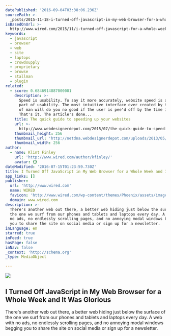 ```yaml
---
datePublished: '2016-09-04T03:38:06.236Z'
sourcePath: >-
  _posts/2015-11-18-i-turned-off-javascript-in-my-web-browser-for-a-whole-week-a.md
isBasedOnUrl: >-
  http://www.wired.com/2015/11/i-turned-off-javascript-for-a-whole-week-and-it-was-glorious/
keywords:
  - javascript
  - browser
  - web
  - site
  - laptops
  - crowdsupply
  - proprietary
  - browse
  - stallman
  - plugin
related:
  - score: 0.6846914887000001
    description: >-
      Speed is usability. To say it more accurately, website speed is a major
      part of usability. The most intuitive interface ever created by the mind
      of man will do you no good if the user is pee'd off by the time it loads.
      That's it. The article's done...
    title: The quick guide to speeding up your websites
    url: >-
      http://www.webdesignerdepot.com/2015/07/the-quick-guide-to-speeding-up-your-websites/
    thumbnail_height: 256
    thumbnail_url: 'http://netdna.webdesignerdepot.com/uploads/2013/05/designer-depot.png'
    thumbnail_width: 256
author:
  - name: Klint Finley
    url: 'http://www.wired.com/author/kfinley/'
    avatar: {}
dateModified: '2016-07-15T01:23:59.730Z'
title: I Turned Off JavaScript in My Web Browser for a Whole Week and It Was Glorious
app_links: []
publisher:
  url: 'http://www.wired.com'
  name: WIRED
  favicon: 'http://www.wired.com/wp-content/themes/Phoenix/assets/images/favicon.ico'
  domain: www.wired.com
description: >-
  There's another web out there, a better web hiding just below the surface of
  the one we surf from our phones and tablets and laptops every day. A web with
  no ads, no endlessly scrolling pages, and no annoying modal windows begging
  you to share the site on social media or sign up for a newsletter.
inLanguage: en
starred: true
inFeed: true
hasPage: false
inNav: false
_context: 'http://schema.org'
_type: MediaObject

---
```

<article style=""><img src="https://s3-us-west-2.amazonaws.com/the-grid-img/p/9f655e90b1496df04e65ee0b965013b792427e94.jpg" /><h1>I Turned Off JavaScript in My Web Browser for a Whole Week and It Was Glorious</h1><p>There's another web out there, a better web hiding just below the surface of the one we surf from our phones and tablets and laptops every day. A web with no ads, no endlessly scrolling pages, and no annoying modal windows begging you to share the site on social media or sign up for a newsletter.</p></article>